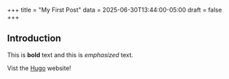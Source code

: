 +++
title = "My First Post"
data = 2025-06-30T13:44:00-05:00
draft = false
+++

## Introduction

This is **bold** text and this is *emphasized* text.

Vist the [Hugo](https://gohugo.io) website!
